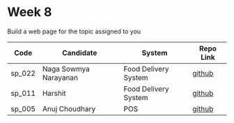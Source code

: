 # Week 8

Build a web page for the topic assigned to you

| Code   | Candidate             | System               | Repo Link                                              |
| ------ | --------------------- | -------------------- | ------------------------------------------------------ |
| sp_022 | Naga Sowmya Narayanan | Food Delivery System | [github](https://github.com/Naga12031998/masai-week-8) |
| sp_011 | Harshit | Food Delivery System | [github](https://github.com/harshit860/masai-week-8) |
| sp_005 | Anuj Choudhary | POS | [github](https://github.com/choudharyanuj/masai-week-8/tree/master/week_8/pos) |
